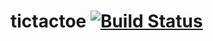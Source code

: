 # tictactoe  [![Build Status](https://travis-ci.org/damonkelley/tictactoe.svg?branch=master)](https://travis-ci.org/damonkelley/tictactoe)

